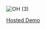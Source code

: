 ![OH (3)](https://user-images.githubusercontent.com/5024456/172774005-9936515d-d028-4de8-8652-e245d3d320f9.png)

[Hosted Demo](https://mui-airbnb.vercel.app/)
